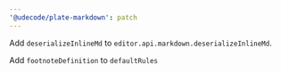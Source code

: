 ```yaml
---
'@udecode/plate-markdown': patch
---
```


Add `deserializeInlineMd` to `editor.api.markdown.deserializeInlineMd`.

Add `footnoteDefinition` to `defaultRules`
